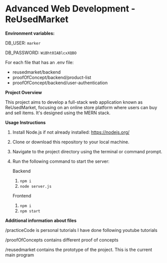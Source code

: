 # Advanced Web Development - ReUsedMarket

**Environment variables:**

DB_USER: `marker`

DB_PASSWORD: `WiBht0IABlcxXQBO`

For each file that has an .env file:
 - reusedmarket/backend
 - proofOfConcept/backend/product-list
 - proofOfConcept/backend/user-authentication

**Project Overview**

This project aims to develop a full-stack web application known as ReUsedMarket, focusing on an online store platform where users can buy and sell items. It's designed using the MERN stack.

**Usage Instructions**

1. Install Node.js if not already installed: https://nodejs.org/
2. Clone or download this repository to your local machine.
3. Navigate to the project directory using the terminal or command prompt.
4. Run the following command to start the server:

    Backend
    1. `npm i`
    2. `node server.js`

    Frontend
    1. `npm i`
    2. `npm start`


**Additional information about files**

/practiceCode is personal tutorials I have done following youtube tutorials

/proofOfConcepts contains different proof of concepts

/reusedmarket contains the prototype of the project. This is the current main program







